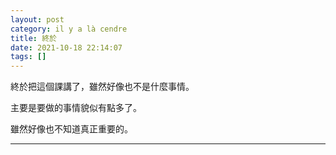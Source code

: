 ```yaml
---
layout: post
category: il y a là cendre
title: 終於
date: 2021-10-18 22:14:07
tags: []
---
```


終於把這個課講了，雖然好像也不是什麼事情。

主要是要做的事情貌似有點多了。

雖然好像也不知道真正重要的。


--------




